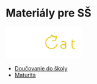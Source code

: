 # Materiály pre SŠ

<img src="../loga/educat_cierne.png" width="200">

* [Doučovanie do školy](dds/README.md)
* [Maturita](maturita/README.md)